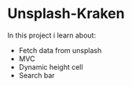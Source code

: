 # Unsplash-Kraken

In this project i learn about:
- Fetch data from unsplash
- MVC
- Dynamic height cell
- Search bar
